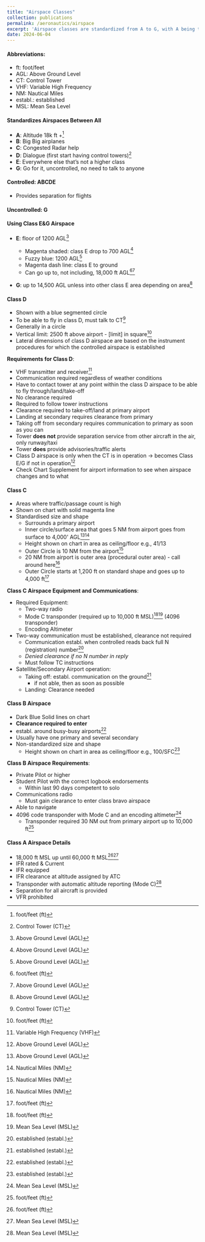 ```yaml
---
title: "Airspace Classes"
collection: publications
permalink: /aeronautics/airspace
excerpt: 'Airspace classes are standardized from A to G, with A being the highest (above 18,000 ft MSL) and G being uncontrolled. Classes A through E require varying degrees of communication and equipment, while class G is uncontrolled; specific requirements apply to each class, such as communication with Control Towers and specific transponder usage.'
date: 2024-06-04    
---
```


#### Abbreviations:
- ft: foot/feet
- AGL: Above Ground Level
- CT: Control Tower
- VHF: Variable High Frequency
- NM: Nautical Miles
- establ.: established
- MSL: Mean Sea Level

#### Standardizes Airspaces Between All

- **A**: Altitude 18k ft +[^1]
- **B**: Big Big airplanes
- **C**: Congested Radar help
- **D**: Dialogue (first start having control towers)[^3]
- **E**: Everywhere else that’s not a higher class
- **G**: Go for it, uncontrolled, no need to talk to anyone

#### Controlled: ABCDE
- Provides separation for flights

#### Uncontrolled: G

#### Using Class E&G Airspace

- **E**: floor of 1200 AGL[^2]
  - Magenta shaded: class E drop to 700 AGL[^2]
  - Fuzzy blue: 1200 AGL[^2]
  - Magenta dash line: class E to ground
  - Can go up to, not including, 18,000 ft AGL[^1][^2]
  
- **G**: up to 14,500 AGL unless into other class E area depending on area[^2]

#### Class D

- Shown with a blue segmented circle
- To be able to fly in class D, must talk to CT[^3]
- Generally in a circle
- Vertical limit: 2500 ft above airport - [limit] in square[^1]
- Lateral dimensions of class D airspace are based on the instrument procedures for which the controlled airspace is established

**Requirements for Class D**:
- VHF transmitter and receiver[^4]
- Communication required regardless of weather conditions
- Have to contact tower at any point within the class D airspace to be able to fly through/land/take-off
- No clearance required
- Required to follow tower instructions
- Clearance required to take-off/land at primary airport
- Landing at secondary requires clearance from primary
- Taking off from secondary requires communication to primary as soon as you can
- Tower **does not** provide separation service from other aircraft in the air, only runway/taxi
- Tower **does** provide advisories/traffic alerts
- Class D airspace is only when the CT is in operation -> becomes Class E/G if not in operation[^2]
- Check Chart Supplement for airport information to see when airspace changes and to what

#### Class C

- Areas where traffic/passage count is high
- Shown on chart with solid magenta line
- Standardised size and shape
  - Surrounds a primary airport
  - Inner circle/surface area that goes 5 NM from airport goes from surface to 4,000' AGL[^2][^5]
  - Height shown on chart in area as ceiling/floor e.g., 41/13
  - Outer Circle is 10 NM from the airport[^5]
  - 20 NM from airport is outer area (procedural outer area) - call around here[^5]
  - Outer Circle starts at 1,200 ft on standard shape and goes up to 4,000 ft[^1]

**Class C Airspace Equipment and Communications**:
- Required Equipment:
  - Two-way radio
  - Mode C transponder (required up to 10,000 ft MSL)[^1][^7] (4096 transponder)
  - Encoding Altimeter
- Two-way communication must be established, clearance not required
  - Communication establ. when controlled reads back full N (registration) number[^6]
  - *Denied clearance if no N number in reply*
  - Must follow TC instructions
- Satellite/Secondary Airport operation:
  - Taking off: establ. communication on the ground[^6]
    - if not able, then as soon as possible
  - Landing: Clearance needed

#### Class B Airspace

- Dark Blue Solid lines on chart
- **Clearance required to enter**
- establ. around busy-busy airports[^6]
- Usually have one primary and several secondary
- Non-standardized size and shape
  - Height shown on chart in area as ceiling/floor e.g., 100/SFC[^6]
  
**Class B Airspace Requirements**:
- Private Pilot or higher
- Student Pilot with the correct logbook endorsements
  - Within last 90 days competent to solo
- Communications radio
  - Must gain clearance to enter class bravo airspace
- Able to navigate
- 4096 code transponder with Mode C and an encoding altimeter[^7]
  - Transponder required 30 NM out from primary airport up to 10,000 ft[^1]

#### Class A Airspace Details

- 18,000 ft MSL up until 60,000 ft MSL[^1][^7]
- IFR rated & Current
- IFR equipped
- IFR clearance at altitude assigned by ATC
- Transponder with automatic altitude reporting (Mode C)[^7]
- Separation for all aircraft is provided
- VFR prohibited

[^1]: foot/feet (ft)
[^2]: Above Ground Level (AGL)
[^3]: Control Tower (CT)
[^4]: Variable High Frequency (VHF)
[^5]: Nautical Miles (NM)
[^6]: established (establ.)
[^7]: Mean Sea Level (MSL)